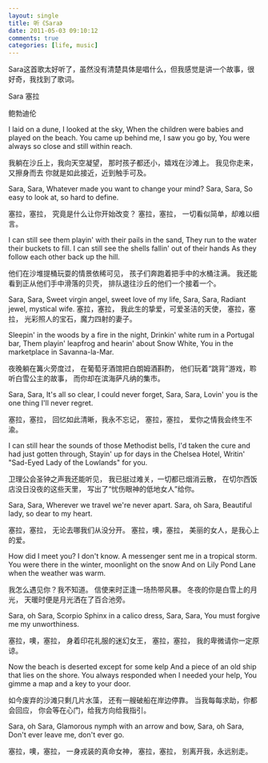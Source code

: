 ```yaml
---
layout: single
title: 听《Sara》
date: 2011-05-03 09:10:12
comments: true
categories: [life, music]
---
```


Sara这首歌太好听了，虽然没有清楚具体是唱什么，但我感觉是讲一个故事，很好奇，我找到了歌词。

Sara
塞拉

鲍勃迪伦

I laid on a dune, I looked at the sky,
When the children were babies and played on the beach.
You came up behind me, I saw you go by,
You were always so close and still within reach. 

我躺在沙丘上，我向天空凝望，
那时孩子都还小，嬉戏在沙滩上。
我见你走来，又擦身而去
你就是如此接近，近到触手可及。

Sara, Sara,
Whatever made you want to change your mind?
Sara, Sara,
So easy to look at, so hard to define.  

塞拉，塞拉，
究竟是什么让你开始改变？
塞拉，塞拉，
一切看似简单，却难以细言。

I can still see them playin' with their pails in the sand,
They run to the water their buckets to fill.
I can still see the shells fallin' out of their hands
As they follow each other back up the hill. 

他们在沙堆提桶玩耍的情景依稀可见，
孩子们奔跑着把手中的水桶注满。
我还能看到正从他们手中滑落的贝壳，
排队退往沙丘的他们一个接着一个。

Sara, Sara,
Sweet virgin angel, sweet love of my life,
Sara, Sara,
Radiant jewel, mystical wife.
塞拉，塞拉，
我此生的挚爱，可爱圣洁的天使，
塞拉，塞拉，
光彩照人的宝石，魔力四射的妻子。

Sleepin' in the woods by a fire in the night,
Drinkin' white rum in a Portugal bar,
Them playin' leapfrog and hearin' about Snow White,
You in the marketplace in Savanna-la-Mar. 

夜晚躺在篝火旁度过，
在葡萄牙酒馆把白朗姆酒斟酌，
他们玩着“跳背”游戏，聆听白雪公主的故事，
而你却在滨海萨凡纳的集市。

Sara, Sara,
It's all so clear, I could never forget,
Sara, Sara,
Lovin' you is the one thing I'll never regret.  

塞拉，塞拉，
回忆如此清晰，我永不忘记，
塞拉，塞拉，
爱你之情我会终生不渝。

I can still hear the sounds of those Methodist bells,
I'd taken the cure and had just gotten through,
Stayin' up for days in the Chelsea Hotel,
Writin' "Sad-Eyed Lady of the Lowlands" for you.    

卫理公会圣钟之声我还能听见，
我已挺过难关，一切都已烟消云散，
在切尔西饭店没日没夜的这些天里，
写出了“忧伤眼神的低地女人”给你。

Sara, Sara,
Wherever we travel we're never apart.
Sara, oh Sara,
Beautiful lady, so dear to my heart. 

塞拉，塞拉，
无论去哪我们从没分开。
塞拉，噢，塞拉，
美丽的女人，是我心上的爱。

How did I meet you? I don't know.
A messenger sent me in a tropical storm.
You were there in the winter, moonlight on the snow
And on Lily Pond Lane when the weather was warm. 

我怎么遇见你？我不知道。
信使来时正逢一场热带风暴。
冬夜的你是白雪上的月光，
天暖时便是月光洒在了百合池旁。

Sara, oh Sara,
Scorpio Sphinx in a calico dress,
Sara, Sara,
You must forgive me my unworthiness. 

塞拉，噢，塞拉，
身着印花礼服的迷幻女王，
塞拉，塞拉，
我的卑微请你一定原谅。

Now the beach is deserted except for some kelp
And a piece of an old ship that lies on the shore.
You always responded when I needed your help,
You gimme a map and a key to your door.  

如今废弃的沙滩只剩几片水藻，
还有一艘破船在岸边停靠。
当我每每求助，你都会回应，
你会等在心门，给我方向给我指引。

Sara, oh Sara,
Glamorous nymph with an arrow and bow,
Sara, oh Sara,
Don't ever leave me, don't ever go. 

塞拉，噢，塞拉，
一身戎装的真命女神，
塞拉，塞拉，
别离开我，永远别走。